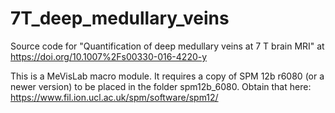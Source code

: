 # 7T_deep_medullary_veins
Source code for "Quantification of deep medullary veins at 7 T brain MRI" at https://doi.org/10.1007%2Fs00330-016-4220-y

This is a MeVisLab macro module. It requires a copy of SPM 12b r6080 (or a newer version) to be placed in the folder spm12b_6080. Obtain that here: https://www.fil.ion.ucl.ac.uk/spm/software/spm12/